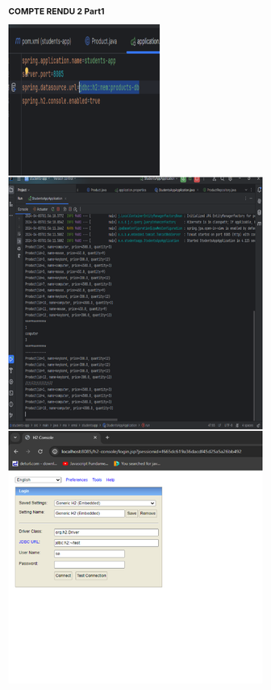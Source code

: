 <h3>COMPTE RENDU 2 Part1</h3>
<img src="Captures\1.png" width=300 height=300>
<img src="Captures\0.png" width=800 height=500>
<img src="Captures\211.png" width=800 height=500>



